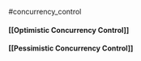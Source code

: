 #concurrency_control

#### [[Optimistic Concurrency Control]]
#### [[Pessimistic Concurrency Control]]


